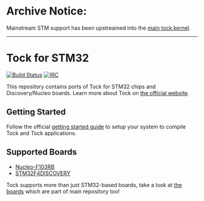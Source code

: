# Archive Notice:

Mainstream STM support has been upstreamed into the [main tock kernel](https://github.com/tock/tock).

----


# Tock for STM32

[![Build Status](https://travis-ci.org/tock/tock-stm32.svg?branch=master)](https://travis-ci.org/tock/tock-stm32)
[![IRC](https://img.shields.io/badge/irc-%23tock-lightgrey.svg)](https://kiwiirc.com/client/irc.freenode.net/tock)

This repository contains ports of Tock for STM32 chips and Discovery/Nucleo boards. Learn more about Tock on [the official website](https://www.tockos.org/).


## Getting Started

Follow the official [getting started guide](https://github.com/helena-project/tock/blob/master/doc/Getting_Started.md) to setup your system to compile Tock and Tock applications.


## Supported Boards

 * [Nucleo-F103RB](./boards/nucleo_f103)
 * [STM32F4DISCOVERY](./boards/stm32f4discovery)

Tock supports more than just STM32-based boards, take a look at [the boards](https://github.com/helena-project/tock/tree/master/boards) which are part of main repository too!
